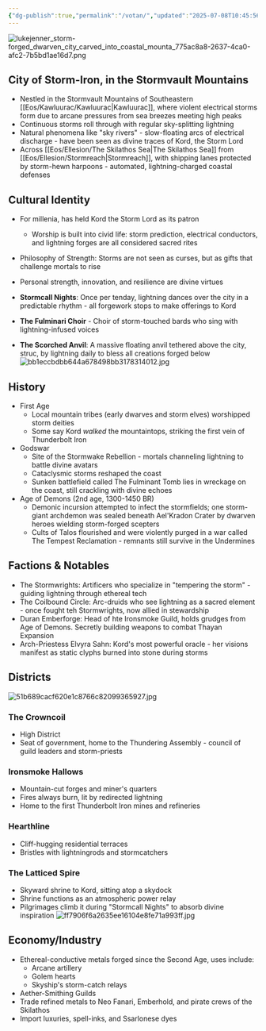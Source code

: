```yaml
---
{"dg-publish":true,"permalink":"/votan/","updated":"2025-07-08T10:45:56.280-05:00"}
---
```


![lukejenner_storm-forged_dwarven_city_carved_into_coastal_mounta_775ac8a8-2637-4ca0-afc2-7b5bd1ae16d7.png](/img/user/Images/lukejenner_storm-forged_dwarven_city_carved_into_coastal_mounta_775ac8a8-2637-4ca0-afc2-7b5bd1ae16d7.png)
## City of Storm-Iron, in the Stormvault Mountains

- Nestled in the Stormvault Mountains of Southeastern [[Eos/Kawluurac/Kawluurac\|Kawluurac]], where violent electrical storms form due to arcane pressures from sea breezes meeting high peaks
- Continuous storms roll through with regular sky-splitting lightning
- Natural phenomena like "sky rivers" - slow-floating arcs of electrical discharge - have been seen as divine traces of Kord, the Storm Lord
- Across [[Eos/Ellesion/The Skilathos Sea\|The Skilathos Sea]] from [[Eos/Ellesion/Stormreach\|Stormreach]], with shipping lanes protected by storm-hewn harpoons - automated, lightning-charged coastal defenses 

## Cultural Identity

- For millenia, has held Kord the Storm Lord as its patron
	- Worship is built into civid life: storm prediction, electrical conductors, and lightning forges are all considered sacred rites
- Philosophy of Strength: Storms are not seen as curses, but as gifts that challenge mortals to rise
- Personal strength, innovation, and resilience are divine virtues 

- **Stormcall Nights**: Once per tenday, lightning dances over the city in a predictable rhythm - all forgework stops to make offerings to Kord
- **The Fulminari Choir** - Choir of storm-touched bards who sing with lightning-infused voices
- **The Scorched Anvil**: A massive floating anvil tethered above the city, struc, by lightning daily to bless all creations forged below
![bb1eccbdbb644a678498bb3178314012.jpg](/img/user/Images/bb1eccbdbb644a678498bb3178314012.jpg)
## History
- First Age
	- Local mountain tribes (early dwarves and storm elves) worshipped storm deities
	- Some say Kord *walked* the mountaintops, striking the first vein of Thunderbolt Iron
- Godswar
	- Site of the Stormwake Rebellion - mortals channeling lightning to battle divine avatars
	- Cataclysmic storms reshaped the coast
	- Sunken battlefield called The Fulminant Tomb lies in wreckage on the coast, still crackling with divine echoes
- Age of Demons (2nd age, 1300-1450 BR)
	- Demonic incursion attempted to infect the stormfields; one storm-giant archdemon was sealed beneath Ael'Kradon Crater by dwarven heroes wielding storm-forged scepters 
	- Cults of Talos flourished and were violently purged in a war called The Tempest Reclamation - remnants still survive in the Undermines

## Factions & Notables

- The Stormwrights: Artificers who specialize in "tempering the storm" - guiding lightning through ethereal tech
- The Coilbound Circle: Arc-druids who see lightning as  a sacred element - once fought teh Stormwrights, now allied in stewardship
- Duran Emberforge: Head of hte Ironsmoke Guild, holds grudges from Age of Demons. Secretly building weapons to combat Thayan Expansion
- Arch-Priestess Elvyra Sahn: Kord's most powerful oracle - her visions manifest as static clyphs burned into stone during storms

## Districts

![51b689cacf620e1c8766c82099365927.jpg](/img/user/Images/51b689cacf620e1c8766c82099365927.jpg)
### The Crowncoil
- High District
- Seat of government, home to the Thundering Assembly - council of guild leaders and storm-priests 

### Ironsmoke Hallows
- Mountain-cut forges and miner's quarters
- Fires always burn, lit by redirected lightning
- Home to the first Thunderbolt Iron mines and refineries

### Hearthline
- Cliff-hugging residential terraces 
- Bristles with lightningrods and stormcatchers

### The Latticed Spire
- Skyward shrine to Kord, sitting atop a skydock
- Shrine functions as an atmospheric power relay
- Pilgrimages climb it during "Stormcall Nights" to absorb divine inspiration
![ff7906f6a2635ee16104e8fe71a993ff.jpg](/img/user/Images/ff7906f6a2635ee16104e8fe71a993ff.jpg)
## Economy/Industry
- Ethereal-conductive metals forged since the Second Age, uses include:
	- Arcane artillery
	- Golem hearts
	- Skyship's storm-catch relays
- Aether-Smithing Guilds
- Trade refined metals to Neo Fanari, Emberhold, and pirate crews of the Skilathos
- Import luxuries, spell-inks, and Ssarlonese dyes